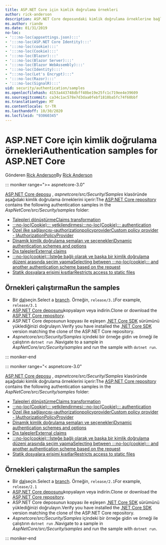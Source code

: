 ```yaml
---
title: ASP.NET Core için kimlik doğrulama örnekleri
author: rick-anderson
description: ASP.NET Core deposundaki kimlik doğrulama örneklerine bağlantılar sağlar.
ms.author: riande
ms.date: 01/31/2019
no-loc:
- ':::no-loc(appsettings.json):::'
- ':::no-loc(ASP.NET Core Identity):::'
- ':::no-loc(cookie):::'
- ':::no-loc(Cookie):::'
- ':::no-loc(Blazor):::'
- ':::no-loc(Blazor Server):::'
- ':::no-loc(Blazor WebAssembly):::'
- ':::no-loc(Identity):::'
- ":::no-loc(Let's Encrypt):::"
- ':::no-loc(Razor):::'
- ':::no-loc(SignalR):::'
uid: security/authentication/samples
ms.openlocfilehash: 4153a443748dbff40be19e25fc1c719ee4e39609
ms.sourcegitcommit: ca34c1ac578e7d3daa0febf1810ba5fc74f60bbf
ms.translationtype: MT
ms.contentlocale: tr-TR
ms.lasthandoff: 10/30/2020
ms.locfileid: "93060345"
---
```

# <a name="authentication-samples-for-aspnet-core"></a><span data-ttu-id="7e015-103">ASP.NET Core için kimlik doğrulama örnekleri</span><span class="sxs-lookup"><span data-stu-id="7e015-103">Authentication samples for ASP.NET Core</span></span>

<span data-ttu-id="7e015-104">Gönderen [Rick Anderson](https://twitter.com/RickAndMSFT)</span><span class="sxs-lookup"><span data-stu-id="7e015-104">By [Rick Anderson](https://twitter.com/RickAndMSFT)</span></span>

::: moniker range=">= aspnetcore-3.0"

<span data-ttu-id="7e015-105">[ASP.NET Core deposu](https://github.com/dotnet/AspNetCore) , *aspnetcore/src/Security/Samples* klasöründe aşağıdaki kimlik doğrulama örneklerini içerir:</span><span class="sxs-lookup"><span data-stu-id="7e015-105">The [ASP.NET Core repository](https://github.com/dotnet/AspNetCore) contains the following authentication samples in the *AspNetCore/src/Security/samples* folder:</span></span>

* [<span data-ttu-id="7e015-106">Talepleri dönüştürme</span><span class="sxs-lookup"><span data-stu-id="7e015-106">Claims transformation</span></span>](https://github.com/dotnet/AspNetCore/tree/release/3.1/src/Security/samples/ClaimsTransformation)
* <span data-ttu-id="7e015-107">[:::no-loc(Cookie)::: yetkilendirmesi](https://github.com/dotnet/AspNetCore/tree/release/3.1/src/Security/samples/:::no-loc(Cookie):::s)</span><span class="sxs-lookup"><span data-stu-id="7e015-107">[:::no-loc(Cookie)::: authentication](https://github.com/dotnet/AspNetCore/tree/release/3.1/src/Security/samples/:::no-loc(Cookie):::s)</span></span>
* [<span data-ttu-id="7e015-108">Özel ilke sağlayıcısı-ıauthorizationpolicyprovider</span><span class="sxs-lookup"><span data-stu-id="7e015-108">Custom policy provider - IAuthorizationPolicyProvider</span></span>](https://github.com/dotnet/AspNetCore/tree/release/3.1/src/Security/samples/CustomPolicyProvider)
* [<span data-ttu-id="7e015-109">Dinamik kimlik doğrulama şemaları ve seçenekleri</span><span class="sxs-lookup"><span data-stu-id="7e015-109">Dynamic authentication schemes and options</span></span>](https://github.com/dotnet/AspNetCore/tree/release/3.1/src/Security/samples/DynamicSchemes)
* <span data-ttu-id="7e015-110">[Dış talepler](https://github.com/dotnet/AspNetCore/tree/release/3.1/src/Security/samples/:::no-loc(Identity):::.ExternalClaims)</span><span class="sxs-lookup"><span data-stu-id="7e015-110">[External claims](https://github.com/dotnet/AspNetCore/tree/release/3.1/src/Security/samples/:::no-loc(Identity):::.ExternalClaims)</span></span>
* [<span data-ttu-id="7e015-111">:::no-loc(cookie):::İsteğe bağlı olarak ve başka bir kimlik doğrulama düzeni arasında seçim yapma</span><span class="sxs-lookup"><span data-stu-id="7e015-111">Selecting between :::no-loc(cookie)::: and another authentication scheme based on the request</span></span>](https://github.com/dotnet/AspNetCore/tree/release/3.1/src/Security/samples/PathSchemeSelection)
* [<span data-ttu-id="7e015-112">Statik dosyalara erişimi kısıtlar</span><span class="sxs-lookup"><span data-stu-id="7e015-112">Restricts access to static files</span></span>](https://github.com/dotnet/AspNetCore/tree/release/3.1/src/Security/samples/StaticFilesAuth)

## <a name="run-the-samples"></a><span data-ttu-id="7e015-113">Örnekleri çalıştırma</span><span class="sxs-lookup"><span data-stu-id="7e015-113">Run the samples</span></span>

* <span data-ttu-id="7e015-114">Bir [dal](https://github.com/dotnet/AspNetCore)seçin.</span><span class="sxs-lookup"><span data-stu-id="7e015-114">Select a [branch](https://github.com/dotnet/AspNetCore).</span></span> <span data-ttu-id="7e015-115">Örneğin, `release/3.1`</span><span class="sxs-lookup"><span data-stu-id="7e015-115">For example, `release/3.1`</span></span>
* <span data-ttu-id="7e015-116">[ASP.NET Core deposunu](https://github.com/dotnet/AspNetCore)kopyalayın veya indirin.</span><span class="sxs-lookup"><span data-stu-id="7e015-116">Clone or download the [ASP.NET Core repository](https://github.com/dotnet/AspNetCore).</span></span>
* <span data-ttu-id="7e015-117">ASP.NET Core deposunun kopyası ile eşleşen [.NET Core SDK](https://dotnet.microsoft.com/download/dotnet-core) sürümünü yüklediğinizi doğrulayın.</span><span class="sxs-lookup"><span data-stu-id="7e015-117">Verify you have installed the [.NET Core SDK](https://dotnet.microsoft.com/download/dotnet-core) version matching the clone of the ASP.NET Core repository.</span></span>
* <span data-ttu-id="7e015-118">*Aspnetcore/src/Security/Samples* içindeki bir örneğe gidin ve örneği ile çalıştırın `dotnet run` .</span><span class="sxs-lookup"><span data-stu-id="7e015-118">Navigate to a sample in *AspNetCore/src/Security/samples* and run the sample with `dotnet run`.</span></span>

::: moniker-end

::: moniker range="< aspnetcore-3.0"

<span data-ttu-id="7e015-119">[ASP.NET Core deposu](https://github.com/dotnet/AspNetCore) , *aspnetcore/src/Security/Samples* klasöründe aşağıdaki kimlik doğrulama örneklerini içerir:</span><span class="sxs-lookup"><span data-stu-id="7e015-119">The [ASP.NET Core repository](https://github.com/dotnet/AspNetCore) contains the following authentication samples in the *AspNetCore/src/Security/samples* folder:</span></span>

* [<span data-ttu-id="7e015-120">Talepleri dönüştürme</span><span class="sxs-lookup"><span data-stu-id="7e015-120">Claims transformation</span></span>](https://github.com/dotnet/AspNetCore/tree/release/2.1/src/Security/samples/ClaimsTransformation)
* <span data-ttu-id="7e015-121">[:::no-loc(Cookie)::: yetkilendirmesi](https://github.com/dotnet/AspNetCore/tree/release/2.1/src/Security/samples/:::no-loc(Cookie):::s)</span><span class="sxs-lookup"><span data-stu-id="7e015-121">[:::no-loc(Cookie)::: authentication](https://github.com/dotnet/AspNetCore/tree/release/2.1/src/Security/samples/:::no-loc(Cookie):::s)</span></span>
* [<span data-ttu-id="7e015-122">Özel ilke sağlayıcısı-ıauthorizationpolicyprovider</span><span class="sxs-lookup"><span data-stu-id="7e015-122">Custom policy provider - IAuthorizationPolicyProvider</span></span>](https://github.com/dotnet/AspNetCore/tree/2.1.3/src/Security/samples/CustomPolicyProvider)
* [<span data-ttu-id="7e015-123">Dinamik kimlik doğrulama şemaları ve seçenekleri</span><span class="sxs-lookup"><span data-stu-id="7e015-123">Dynamic authentication schemes and options</span></span>](https://github.com/dotnet/AspNetCore/tree/release/2.1/src/Security/samples/DynamicSchemes)
* <span data-ttu-id="7e015-124">[Dış talepler](https://github.com/dotnet/AspNetCore/tree/release/2.1/src/Security/samples/:::no-loc(Identity):::.ExternalClaims)</span><span class="sxs-lookup"><span data-stu-id="7e015-124">[External claims](https://github.com/dotnet/AspNetCore/tree/release/2.1/src/Security/samples/:::no-loc(Identity):::.ExternalClaims)</span></span>
* [<span data-ttu-id="7e015-125">:::no-loc(cookie):::İsteğe bağlı olarak ve başka bir kimlik doğrulama düzeni arasında seçim yapma</span><span class="sxs-lookup"><span data-stu-id="7e015-125">Selecting between :::no-loc(cookie)::: and another authentication scheme based on the request</span></span>](https://github.com/dotnet/AspNetCore/tree/release/2.1/src/Security/samples/PathSchemeSelection)
* [<span data-ttu-id="7e015-126">Statik dosyalara erişimi kısıtlar</span><span class="sxs-lookup"><span data-stu-id="7e015-126">Restricts access to static files</span></span>](https://github.com/dotnet/AspNetCore/tree/2.1.3/src/Security/samples/StaticFilesAuth)

## <a name="run-the-samples"></a><span data-ttu-id="7e015-127">Örnekleri çalıştırma</span><span class="sxs-lookup"><span data-stu-id="7e015-127">Run the samples</span></span>

* <span data-ttu-id="7e015-128">Bir [dal](https://github.com/dotnet/AspNetCore)seçin.</span><span class="sxs-lookup"><span data-stu-id="7e015-128">Select a [branch](https://github.com/dotnet/AspNetCore).</span></span> <span data-ttu-id="7e015-129">Örneğin, `release/2.1`</span><span class="sxs-lookup"><span data-stu-id="7e015-129">For example, `release/2.1`</span></span>
* <span data-ttu-id="7e015-130">[ASP.NET Core deposunu](https://github.com/dotnet/AspNetCore)kopyalayın veya indirin.</span><span class="sxs-lookup"><span data-stu-id="7e015-130">Clone or download the [ASP.NET Core repository](https://github.com/dotnet/AspNetCore).</span></span>
* <span data-ttu-id="7e015-131">ASP.NET Core deposunun kopyası ile eşleşen [.NET Core SDK](https://dotnet.microsoft.com/download/dotnet-core) sürümünü yüklediğinizi doğrulayın.</span><span class="sxs-lookup"><span data-stu-id="7e015-131">Verify you have installed the [.NET Core SDK](https://dotnet.microsoft.com/download/dotnet-core) version matching the clone of the ASP.NET Core repository.</span></span>
* <span data-ttu-id="7e015-132">*Aspnetcore/src/Security/Samples* içindeki bir örneğe gidin ve örneği ile çalıştırın `dotnet run` .</span><span class="sxs-lookup"><span data-stu-id="7e015-132">Navigate to a sample in *AspNetCore/src/Security/samples* and run the sample with `dotnet run`.</span></span>

::: moniker-end
